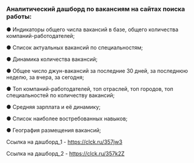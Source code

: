 ### Аналитический дашборд по вакансиям на сайтах поиска работы:

●	Индикаторы общего числа вакансий в базе, общего количества компаний-работодателей;

●	Список актуальных вакансий по специальностям;

●	Динамика количества вакансий;

●	Общее число джун-вакансий за последние 30 дней, за последнюю неделю, за вчера, за сегодня;

●	Топ компаний-работодателей, топ отраслей, топ городов, топ специальностей по количеству вакансий;

●	Средняя зарплата и её динамику;

●	Список наиболее востребованных навыков;

●	География размещения вакансий;

Ссылка на дашборд_1 - https://clck.ru/357jw3

Ссылка на дашборд_2 - https://clck.ru/357k2Z

